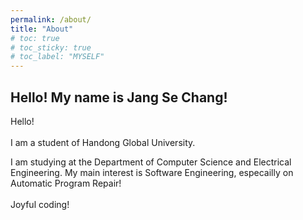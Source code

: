 ```yaml
---
permalink: /about/
title: "About"
# toc: true
# toc_sticky: true
# toc_label: "MYSELF"
---
```


## Hello! My name is Jang Se Chang!


Hello! <br><br>
I am a student of Handong Global University.

I am studying at the Department of Computer Science and Electrical Engineering. 
My main interest is Software Engineering, especailly on Automatic Program Repair!
<br> 
<br> 
Joyful coding!